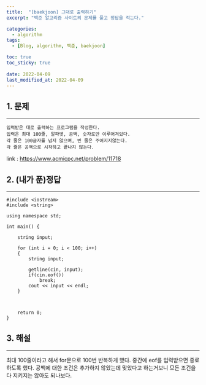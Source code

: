 ```yaml
---
title:  "[baekjoon] 그대로 출력하기"
excerpt: "백준 알고리즘 사이트의 문제를 풀고 정답을 적는다."

categories:
  - algorithm
tags:
  - [Blog, algorithm, 백준, baekjoon]

toc: true
toc_sticky: true
 
date: 2022-04-09
last_modified_at: 2022-04-09
---
```


## 1. 문제

---

    입력받은 대로 출력하는 프로그램을 작성한다.   
    입력은 최대 100줄, 알파벳, 공백, 숫자로만 이루어져있다.   
    각 줄은 100글자를 넘지 않으며, 빈 줄은 주어지지않는다.   
    각 줄은 공백으로 시작하고 끝나지 않는다.   


link : <https://www.acmicpc.net/problem/11718>

## 2. (내가 푼)정답

---
```
#include <iostream>
#include <string>

using namespace std;

int main() {

    string input;
    
    for (int i = 0; i < 100; i++)
    {
        string input;

        getline(cin, input);
        if(cin.eof())
            break;
        cout << input << endl;
    }
    
    

    return 0;
}
```

## 3. 해설

---

최대 100줄이라고 해서 for문으로 100번 반복하게 했다.
중간에 eof를 입력받으면 종료하도록 했다.
공백에 대한 조건은 추가하지 않았는데 맞았다고 하는거보니
모든 조건을 다 지키지는 않아도 되나보다. 